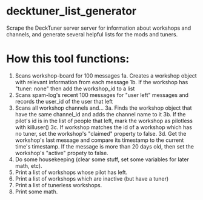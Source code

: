 # decktuner_list_generator
Scrape the DeckTuner server server for information about workshops and channels, and generate several helpful lists for the mods and tuners. 

# How this tool functions:

1. Scans workshop-board for 100 messages
	1a. Creates a workshop object with relevant information from each message
	1b. If the workshop has "tuner: none" then add the workshop_id to a list
2. Scans spam-log's recent 100 messages for "user left" messages and records the user_id of the user that left
3. Scans all workshop channels and...
	3a. Finds the workshop object that have the same channel_id and adds the channel name to it
	3b. If the pilot's id is in the list of people that left, mark the workshop as pilotless with killuser()
	3c. If workshop matches the id of a workshop which has no tuner, set the workshop's "claimed" property to false.
	3d. Get the workshop's last message and compare its timestamp to the current time's timestamp. If the message is more than 20 days old, then set the workshop's "active" propety to false.
4. Do some housekeeping (clear some stuff, set some variables for later math, etc).
5. Print a list of workshops whose pilot has left.
6. Print a list of workshops which are inactive (but have a tuner)
7. Print a list of tunerless workshops.
8. Print some math.
 
